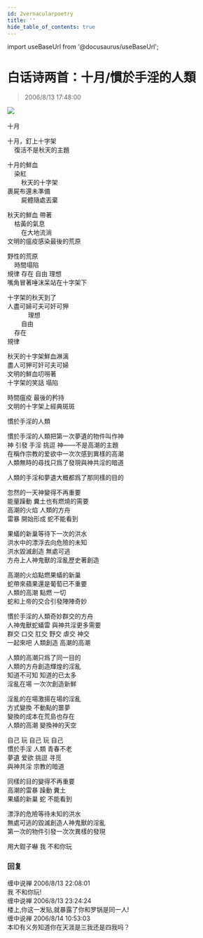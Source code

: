 ```yaml
---
id: 2vernacularpoetry
title: ''
hide_table_of_contents: true
---
```


import useBaseUrl from '@docusaurus/useBaseUrl';

# 白话诗两首：十月/慣於手淫的人類

> 2006/8/13 17:48:00

<div style={{textAlign: 'center'}}>
<img src={useBaseUrl('/img/poems/2vernacularpoetry/1.jpeg')} /><br/><br/>
</div>

<div style={{fontSize: 'x-large', fontWeight: 'bold', textAlign: 'left', lineHeight: '250%'}}>
十月
</div>

十月，釘上十字架 <br/>
&nbsp;&nbsp;&nbsp;&nbsp;復活不是秋天的主題

十月的鮮血<br/>
&nbsp;&nbsp;&nbsp;&nbsp;染紅<br/>
&nbsp;&nbsp;&nbsp;&nbsp;&nbsp;&nbsp;&nbsp;&nbsp;秋天的十字架<br/>
裹屍布還未準備<br/>
&nbsp;&nbsp;&nbsp;&nbsp;&nbsp;&nbsp;&nbsp;&nbsp;屍體隨處丟棄

秋天的鮮血 帶著<br/>
&nbsp;&nbsp;&nbsp;&nbsp;枯黃的氣息<br/>
&nbsp;&nbsp;&nbsp;&nbsp;&nbsp;&nbsp;&nbsp;&nbsp;在大地流淌<br/>
文明的瘟疫感染最後的荒原
 
野性的荒原<br/>
&nbsp;&nbsp;&nbsp;&nbsp;時間塌陷<br/>
規律  存在 自由  理想<br/>
嘴角冒著唾沫呆站在十字架下

十字架的秋天到了<br/>
人盡可婦可夫可奸可狎<br/>
&nbsp;&nbsp;&nbsp;&nbsp;&nbsp;&nbsp;&nbsp;&nbsp;&nbsp;&nbsp;&nbsp;&nbsp;理想<br/>
&nbsp;&nbsp;&nbsp;&nbsp;&nbsp;&nbsp;&nbsp;&nbsp;自由<br/>
&nbsp;&nbsp;&nbsp;&nbsp;存在<br/>
規律

秋天的十字架鮮血淋漓<br/>
盡人可狎可奸可夫可婦<br/>
文明的鮮血叨嘮著<br/>
十字架的笑話  塌陷

時間瘟疫  最後的矜持<br/>
文明的十字架上經典斑斑  
 
<div style={{fontSize: 'x-large', fontWeight: 'bold', textAlign: 'left', lineHeight: '250%'}}>
慣於手淫的人類
</div>

慣於手淫的人類把第一次夢遺的物件叫作神<br/>
神 引發 手淫 挑逗 神——不是高潮的主題<br/>
在稱作宗教的爱欲中一次次感到異樣的高潮<br/>
人類無時的尋找只爲了發現與神共淫的暗道
 
人類的手淫和夢遺大概都爲了那同樣的目的
 
忽然的一天神變得不再重要<br/>
能量躁動  糞土也有燃燒的需要<br/>
高潮的火焰  人類的方舟<br/>
雷暴  開始形成 蛇不能看到
 
果蟻的新巢等待下一次的洪水<br/>
洪水中的漂浮去向危險的未知<br/>
洪水毀滅創造  無處可逃<br/>
方舟上人神鬼獸的淫亂歷史著創造
 
高潮的火焰點燃果蟻的新巢<br/>
蛇帶來蘋果還是葡萄已不重要<br/>
人類的高潮  點燃  一切<br/>
蛇和上帝的交合引發陣陣奇妙
 
慣於手淫的人類奇妙群交的方舟<br/>
人神鬼獸蛇蟻雷 與神共淫更多需要<br/>
群交 口交 肛交 野交 虐交 神交<br/>
一起來吧  人類創造 高潮的高潮
 
人類的高潮只爲了同一目的<br/>
人類的方舟創造輝煌的淫亂<br/>
知道不可知  知道的已太多<br/>
淫亂在場  一次次創造新鮮

淫亂的在場激揚在場的淫亂<br/>
方式變換  不動點的噩夢<br/>
變換的成本在荒島也存在<br/>
人類的高潮  變換神的天空
 
自己  玩 自己  玩  自己<br/>
慣於手淫  人類  青春不老<br/>
夢遺  爱欲 挑逗  寻觅<br/>
與神共淫  宗教的暗道

同樣的目的變得不再重要<br/>
高潮的雷暴 躁動 糞土 <br/>
果蟻的新巢 蛇 不能看到

漂浮的危險等待未知的洪水<br/>
無處可逃的毀滅創造人神鬼獸的淫亂<br/>
第一次的物件引發一次次異樣的發現
 
用大鉗子嚇 我 不和你玩

### 回复

<div class='blog-comment'>
<span class='blog-comment-chan'>缠中说禅</span> 2006/8/13 22:08:01<br/>
我 不和你玩!
</div>

<div class='blog-comment'>
<span class='blog-comment-chan'>缠中说禅</span> 2006/8/13 23:24:24<br/>
楼上,你这一发贴,就暴露了你和罗锅是同一人!
</div>

<div class='blog-comment'>
<span class='blog-comment-chan'>缠中说禅</span> 2006/8/14 10:53:03<br/>
本ID有义务知道你在天涯是三我还是四我吗？
</div>